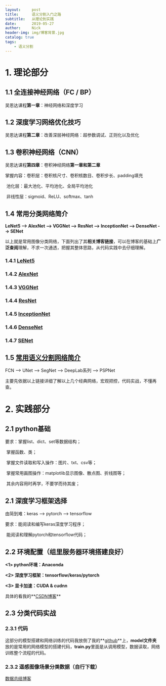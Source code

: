 ```yaml
---
layout:     post
title:      语义分割入门之路
subtitle:   从理论到实践
date:       2019-05-27
author:     Nick
header-img: img/博客背景.jpg
catalog: true
tags:
    - 语义分割
---
```


# 1. 理论部分

## 1.1 全连接神经网络（FC / BP）

吴恩达课程**第一章**：神经网络和深度学习

## 1.2 深度学习网络优化技巧

吴恩达课程**第二章**：改善深层神经网络：超参数调试、正则化以及优化

## 1.3 卷积神经网络（CNN）

吴恩达课程**第四章**：卷积神经网络**第一章和第二章**

掌握内容：卷积层：卷积核尺寸、卷积核数目、卷积步长、padding填充

​                  池化层：最大池化、平均池化、全局平均池化

​                  非线性层：sigmoid、ReLU、softmax、tanh

## 1.4 常用分类网络简介

**LeNet5 --> AlexNet --> VGGNet --> ResNet --> InceptionNet --> DenseNet --> SENet**

以上就是常用图像分类网络，下面列出了其**相关博客链接**，可以在博客的基础上**广泛查阅**理解，不求一次通透，把握其整体思路，从代码实践中去仔细理解。

### 1.4.1 [LeNet5](<https://blog.csdn.net/xuanyuansen/article/details/41800721>)

### 1.4.2 [AlexNet ](<https://blog.csdn.net/hongbin_xu/article/details/80271291>)

### 1.4.3 [VGGNet ](<https://blog.csdn.net/qq_38807688/article/details/84207650>)

### 1.4.4 [ResNet ](<https://alvinzhu.xyz/2017/10/12/resnet/>)

### 1.4.5 [InceptionNet ](<https://blog.csdn.net/qq_38906523/article/details/80061075>)

### 1.4.6 [DenseNet ](<https://blog.csdn.net/u014380165/article/details/75142664>)

### 1.4.7 [SENet](<https://zhuanlan.zhihu.com/p/32702350>)

## 1.5 [常用语义分割网络简介](<https://blog.csdn.net/qq_20084101/article/details/80432960>)

FCN --> UNet --> SegNet --> DeepLab系列 --> PSPNet 

主要先依据以上链接详细了解以上几个经典网络，宏观把控，代码实战，不懂再查。

# 2. 实践部分

## 2.1 python基础

要求：掌握list、dict、set等数据结构；

​           掌握函数、类；

​           掌握文件读取和写入操作：图片、txt、csv等；

​           掌握常用画图操作：matplotlib显示图像、散点图、折线图等；

​           其余内容用时再学，不要学而待其废；

## 2.1 深度学习框架选择

由简到难：keras --> pytorch --> tensorflow

要求：能阅读和编写keras深度学习程序；

​		   能阅读和理解pytorch和tensorflow代码；

## 2.2 环境配置（组里服务器环境搭建良好）

**<1> python环境：Anaconda**

**<2> 深度学习框架：tensorflow/keras/pytorch**

**<3> 显卡加速：CUDA & cudnn**

具体的看我的**[CSDN博客](<https://blog.csdn.net/xijuezhu8128/article/details/79139355>)**

## 2.3 分类代码实战

### 2.3.1 代码

这部分的模型搭建和网络训练的代码我放倒了我的**[github](<https://github.com/niecongchong/RS-Scene-Classification>)**上，**model文件夹**放的是常用的网络模型的搭建代码，**train.py**里面是从调用模型，数据读取，网络训练整个流程的代码。

### 2.3.2 遥感图像场景分类数据（自行下载）

[数据总结博客](<[https://zhangbin0917.github.io/2018/06/12/%E9%81%A5%E6%84%9F%E6%95%B0%E6%8D%AE%E9%9B%86/](https://zhangbin0917.github.io/2018/06/12/遥感数据集/)>)

